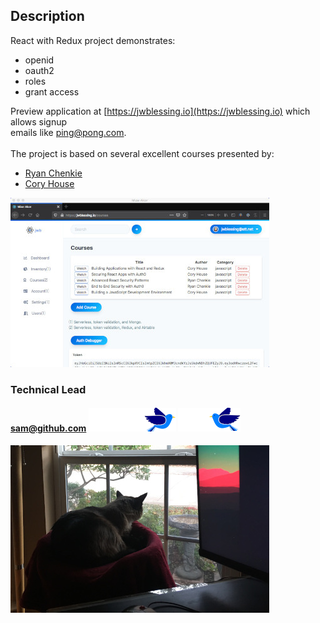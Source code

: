 ## Description

React with Redux project demonstrates:

- openid
- oauth2
- roles
- grant access

Preview application at [https://jwblessing.io](https://jwblessing.io) which allows signup
<br/>emails like ping@pong.com.
<br/>
<br/>
The project is based on several excellent courses presented by:

- [Ryan Chenkie](https://github.com/chenkie)
- [Cory House](https://github.com/coryhouse)

![Courses page](docs/courses-page.jpg)
<br />

### Technical Lead

#### sam@github.com ![Bird](docs/bird.png) ![Bird](docs/bird-flip.png)

![Bird bath](docs/bird-bath.jpg)
<br />
<br />
